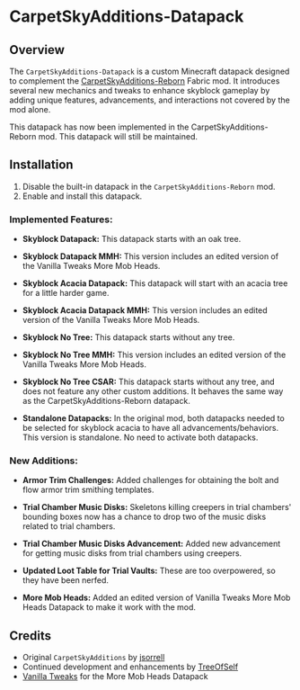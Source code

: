 # CarpetSkyAdditions-Datapack

## Overview
The `CarpetSkyAdditions-Datapack` is a custom Minecraft datapack designed to complement the [CarpetSkyAdditions-Reborn](https://github.com/TreeOfSelf/CarpetSkyAdditions-Reborn) Fabric mod. It introduces several new mechanics and tweaks to enhance skyblock gameplay by adding unique features, advancements, and interactions not covered by the mod alone.

This datapack has now been implemented in the CarpetSkyAdditions-Reborn mod. This datapack will still be maintained.

## Installation
1. Disable the built-in datapack in the `CarpetSkyAdditions-Reborn` mod.
2. Enable and install this datapack.

### Implemented Features:

- **Skyblock Datapack:** This datapack starts with an oak tree.

- **Skyblock Datapack MMH:** This version includes an edited version of the Vanilla Tweaks More Mob Heads.
  
- **Skyblock Acacia Datapack:** This datapack will start with an acacia tree for a little harder game.

- **Skyblock Acacia Datapack MMH:** This version includes an edited version of the Vanilla Tweaks More Mob Heads.

- **Skyblock No Tree:** This datapack starts without any tree.

- **Skyblock No Tree MMH:** This version includes an edited version of the Vanilla Tweaks More Mob Heads.

- **Skyblock No Tree CSAR:** This datapack starts without any tree, and does not feature any other custom additions. It behaves the same way as the CarpetSkyAdditions-Reborn datapack.

- **Standalone Datapacks:** In the original mod, both datapacks needed to be selected for skyblock acacia to have all advancements/behaviors. This version is standalone. No need to activate both datapacks.

### New Additions:

- **Armor Trim Challenges:** Added challenges for obtaining the bolt and flow armor trim smithing templates.

- **Trial Chamber Music Disks:** Skeletons killing creepers in trial chambers' bounding boxes now has a chance to drop two of the music disks related to trial chambers.

- **Trial Chamber Music Disks Advancement:** Added new advancement for getting music disks from trial chambers using creepers.

- **Updated Loot Table for Trial Vaults:** These are too overpowered, so they have been nerfed.

- **More Mob Heads:** Added an edited version of Vanilla Tweaks More Mob Heads Datapack to make it work with the mod.

## Credits
- Original `CarpetSkyAdditions` by [jsorrell](https://github.com/jsorrell/CarpetSkyAdditions)
- Continued development and enhancements by [TreeOfSelf](https://github.com/TreeOfSelf/CarpetSkyAdditions-Reborn)
- [Vanilla Tweaks](https://vanillatweaks.net) for the More Mob Heads Datapack
